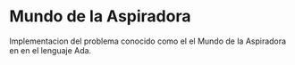 # Mundo de la Aspiradora

Implementacion del problema conocido como el el Mundo de la Aspiradora en en el lenguaje Ada.
